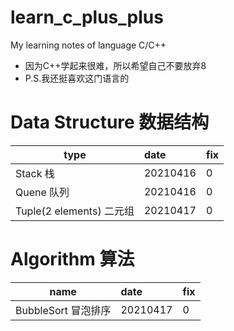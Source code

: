 # learn_c_plus_plus
My learning notes of language C/C++

- 因为C++学起来很难，所以希望自己不要放弃8
- P.S.我还挺喜欢这门语言的

# Data Structure 数据结构

type|date|fix|
---|:---|:---|
Stack 栈|20210416|0
Quene 队列|20210416|0
Tuple(2 elements) 二元组|20210417|0

# Algorithm 算法

name|date|fix|
---|:---|:---|
BubbleSort 冒泡排序|20210417|0

